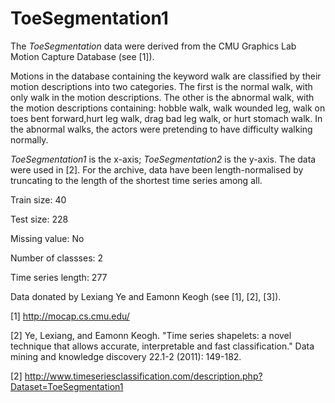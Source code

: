 # ToeSegmentation1

The *ToeSegmentation* data were derived from the CMU Graphics Lab Motion Capture Database (see [1]). 

Motions in the database containing the keyword walk are classified by their motion descriptions into two categories. The first is the normal walk, with only walk in the motion descriptions. The other is the abnormal walk, with the motion descriptions containing: hobble walk, walk wounded leg, walk on toes bent forward,hurt leg walk, drag bad leg walk, or hurt stomach walk. In the abnormal walks, the actors were pretending to have difficulty walking normally. 

*ToeSegmentation1* is the x-axis; *ToeSegmentation2* is the y-axis. The data were used in [2]. For the archive, data have been length-normalised by truncating to the length of the shortest time series among all.

Train size: 40

Test size: 228

Missing value: No

Number of classses: 2

Time series length: 277

Data donated by Lexiang Ye and Eamonn Keogh (see [1], [2], [3]).

[1] http://mocap.cs.cmu.edu/  

[2] Ye, Lexiang, and Eamonn Keogh. "Time series shapelets: a novel technique that allows accurate, interpretable and fast classification." Data mining and knowledge discovery 22.1-2 (2011): 149-182.

[2] http://www.timeseriesclassification.com/description.php?Dataset=ToeSegmentation1